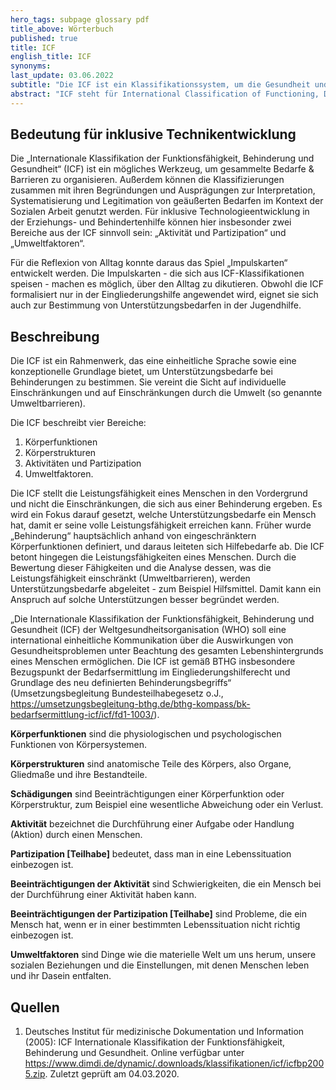 ```yaml
---
hero_tags: subpage glossary pdf
title_above: Wörterbuch
published: true
title: ICF
english_title: ICF
synonyms:
last_update: 03.06.2022
subtitle: "Die ICF ist ein Klassifikationssystem, um die Gesundheit und das Funktionieren von Menschen zu beschreiben und zu verstehen, und zwar vor allem im Zusammenhang mit Behinderungen."
abstract: "ICF steht für International Classification of Functioning, Disability and Health (Internationale Klassifikation der Funktionsfähigkeit, Behinderung und Gesundheit). Es ist ein System, das die Weltgesundheitsorganisation (WHO) entwickelt hat, um zu zeigen, wie sich Krankheiten und Verletzungen auf die Gesundheit von Menschen auswirken. Es beschreibt außerdem, wie Menschen mit Behinderungen unterstützt werden können, damit sie leistungsfähig bleiben. Insbesondere zwei Bereiche aus der ICF sind relevant, wenn es darum geht, Bedarfe im Zusammenhang mit der sozialen Arbeit zu organisieren: „Aktivität und Partizipation“ sowie „Umweltfaktoren“."
---
```


## Bedeutung für inklusive Technikentwicklung

Die „Internationale Klassifikation der Funktionsfähigkeit, Behinderung und Gesundheit“ (ICF) ist ein mögliches Werkzeug, um gesammelte Bedarfe & Barrieren zu organisieren. Außerdem können die Klassifizierungen zusammen mit ihren Begründungen und Ausprägungen zur Interpretation, Systematisierung und Legitimation von geäußerten Bedarfen im Kontext der Sozialen Arbeit genutzt werden. Für inklusive Technologieentwicklung in der Erziehungs- und Behindertenhilfe können hier insbesonder zwei Bereiche aus der ICF sinnvoll sein: „Aktivität und Partizipation“ und „Umweltfaktoren“.

Für die Reflexion von Alltag konnte daraus das Spiel „Impulskarten“ entwickelt werden. Die Impulskarten - die sich aus ICF-Klassifikationen speisen - machen es möglich, über den Alltag zu dikutieren. Obwohl die ICF formalisiert nur in der Eingliederungshilfe angewendet wird, eignet sie sich auch zur Bestimmung von Unterstützungsbedarfen in der Jugendhilfe.

## Beschreibung

Die ICF ist ein Rahmenwerk, das eine einheitliche Sprache sowie eine konzeptionelle Grundlage bietet, um Unterstützungsbedarfe bei Behinderungen zu bestimmen. Sie vereint die Sicht auf individuelle Einschränkungen und auf Einschränkungen durch die Umwelt (so genannte Umweltbarrieren).

Die ICF beschreibt vier Bereiche: 
1. Körperfunktionen
2. Körperstrukturen
3. Aktivitäten und Partizipation
4. Umweltfaktoren.

Die ICF stellt die Leistungsfähigkeit eines Menschen in den Vordergrund und nicht die Einschränkungen, die sich aus einer Behinderung ergeben. Es wird ein Fokus darauf gesetzt, welche Unterstützungsbedarfe ein Mensch hat, damit er seine volle Leistungsfähigkeit erreichen kann. Früher wurde „Behinderung“ hauptsächlich anhand von eingeschränktern Körperfunktionen definiert, und daraus leiteten sich Hilfebedarfe ab. Die ICF betont hingegen die Leistungsfähigkeiten eines Menschen. Durch die Bewertung dieser Fähigkeiten und die Analyse dessen, was die Leistungsfähigkeit einschränkt (Umweltbarrieren), werden Unterstützungsbedarfe abgeleitet - zum Beispiel Hilfsmittel. Damit kann ein Anspruch auf solche Unterstützungen besser begründet werden.

„Die Internationale Klassifikation der Funktionsfähigkeit, Behinderung und Gesundheit (ICF) der Weltgesundheitsorganisation (WHO) soll eine international einheitliche Kommunikation über die Auswirkungen von Gesundheitsproblemen unter Beachtung des gesamten Lebenshintergrunds eines Menschen ermöglichen. Die ICF ist gemäß BTHG insbesondere Bezugspunkt der Bedarfsermittlung im Eingliederungshilferecht und Grundlage des neu definierten Behinderungsbegriffs“ (Umsetzungsbegleitung Bundesteilhabegesetz o.J., <https://umsetzungsbegleitung-bthg.de/bthg-kompass/bk-bedarfsermittlung-icf/icf/fd1-1003/>).

**Körperfunktionen** sind die physiologischen und psychologischen Funktionen von Körpersystemen.

**Körperstrukturen** sind anatomische Teile des Körpers, also Organe, Gliedmaße und ihre Bestandteile.

**Schädigungen** sind Beeinträchtigungen einer Körperfunktion oder Körperstruktur, zum Beispiel eine wesentliche Abweichung oder ein Verlust.

**Aktivität** bezeichnet die Durchführung einer Aufgabe oder Handlung (Aktion) durch einen Menschen.

**Partizipation [Teilhabe]** bedeutet, dass man in eine Lebenssituation einbezogen ist.

**Beeinträchtigungen der Aktivität** sind Schwierigkeiten, die ein Mensch bei der Durchführung einer Aktivität haben kann.

**Beeinträchtigungen der Partizipation [Teilhabe]** sind Probleme, die ein Mensch hat, wenn er in einer bestimmten Lebenssituation nicht richtig einbezogen ist.

**Umweltfaktoren** sind Dinge wie die materielle Welt um uns herum, unsere sozialen Beziehungen und die Einstellungen, mit denen Menschen leben und ihr Dasein entfalten.

## Quellen

1. Deutsches Institut für medizinische Dokumentation und Information (2005): ICF Internationale Klassifikation der Funktionsfähigkeit, Behinderung und Gesundheit. Online verfügbar unter <https://www.dimdi.de/dynamic/.downloads/klassifikationen/icf/icfbp2005.zip>. Zuletzt geprüft am 04.03.2020.
